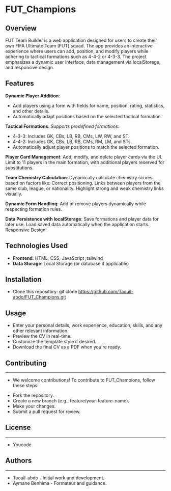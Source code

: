 # FUT_Champions

## Overview
FUT Team Builder is a web application designed for users to create their own FIFA Ultimate Team (FUT) squad. The app provides an interactive experience where users can add, position, and modify players while adhering to tactical formations such as 4-4-2 or 4-3-3. The project emphasizes a dynamic user interface, data management via localStorage, and responsive design.

## Features

**Dynamic Player Addition**:
- Add players using a form with fields for name, position, rating, statistics, and other details.
- Automatically adapt positions based on the selected tactical formation.
  
**Tactical Formations**:
*Supports predefined formations*:
- 4-3-3: Includes GK, CBs, LB, RB, CMs, LW, RW, and ST.
- 4-4-2: Includes GK, CBs, LB, RB, CMs, RM, LM, and STs.
- Automatically adjust player positions to match the selected formation.
  
**Player Card Management**:
Add, modify, and delete player cards via the UI.
Limit to 11 players in the main formation, with additional players reserved for substitutions.

**Team Chemistry Calculation**:
Dynamically calculate chemistry scores based on factors like:
Correct positioning.
Links between players from the same club, league, or nationality.
Highlight strong and weak chemistry links visually.

**Dynamic Form Handling**:
Add or remove players dynamically while respecting formation rules.

**Data Persistence with localStorage**:
Save formations and player data for later use.
Load saved data automatically when the application starts.
Responsive Design:

## Technologies Used
- **Frontend**: HTML, CSS, JavaScript ,tailwind
- **Data Storage**: Local Storage (or database if applicable)

## Installation
- Clone this repository:
   git clone https://github.com/Taouil-abdo/FUT_Champions.git

## Usage
-  Enter your personal details, work experience, education, skills, and any other relevant information.
-  Preview the CV in real-time.
-  Customize the template style if desired.
-  Download the final CV as a PDF when you're ready.

## Contributing
------------

* We welcome contributions! To contribute to FUT_Champions, follow these steps:

 - Fork the repository.
 - Create a new branch (e.g., feature/your-feature-name).
 - Make your changes.
 - Submit a pull request for review.

## License
-------

* Youcode

## Authors
-------

* Taouil-abdo - Initial work and development.
* Aymane Benhima - Formateur and guidance.
